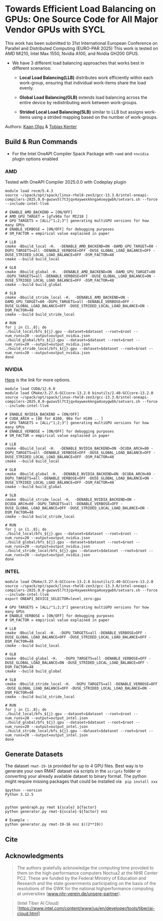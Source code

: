 # Towards Efficient Load Balancing on GPUs: One Source Code for All Major Vendor GPUs with SYCL
This work has been submitted to 31st International European Conference on Parallel and Distributed Computing (EURO-PAR 2025)
This work is tested on AMD MI210, Intel Max 1550, Nvidia A100, and Nvidia GH200 GPUS.

- We have 3 different load balancing approaches that works best in different scenarios:

  - __Local Load Balancing(LLB)__ 
distributes work efficiently within each work-group, ensuring that individual work-items share the load evenly.

  - __Global Load Balancing(GLB)__
extends load balancing across the entire device by redistributing work between work-groups.

  - __Strided Local Load Balancing(SLB)__ similar to LLB but assigns work-items using a strided mapping based on the number of work-groups.


Authors: [Kaan Olgu](https://research-information.bris.ac.uk/en/persons/kaan-olgu-2) & [Tobias Kenter](https://www.uni-paderborn.de/en/person/3145)

## Build & Run Commands
- For the Intel OneAPI Compiler Spack Package with `+amd` and `+nvidia` plugin options enabled
### AMD
Tested with OneAPI Compiler 2025.0.0 with Codeplay plugin 
```
module load rocm/5.4.3
source ~/spack/opt/spack/linux-rhel8-zen3/gcc-13.3.0/intel-oneapi-compilers-2025.0.0-gwzwv5l7t3jqv4aywexkknga4seygwbh/setvars.sh --force --include-intel-llvm

# ENABLE_AMD_BACKEND = [ON/OFF] 
# AMD_GPU_TARGET = [gfx90a for MI210 ]
# GPU TARGETS = [ALL/"1;2;3"] generating multiGPU versions for how many GPUs
# ENABLE_VERBOSE = [ON/OFF] for debugging purposes
# SM_FACTOR = empirical value explained in paper

# LLB
cmake -Bbuild_local -H.  -DENABLE_AMD_BACKEND=ON -DAMD_GPU_TARGET=80 -DGPU_TARGETS=all -DENABLE_VERBOSE=OFF -DUSE_GLOBAL_LOAD_BALANCE=OFF -DUSE_STRIDED_LOCAL_LOAD_BALANCE=OFF -DSM_FACTOR=48
cmake --build build_local

# GLB
cmake -Bbuild_global -H.  -DENABLE_AMD_BACKEND=ON -DAMD_GPU_TARGET=80 -DGPU_TARGETS=all -DENABLE_VERBOSE=OFF -DUSE_GLOBAL_LOAD_BALANCE=ON -DUSE_STRIDED_LOCAL_LOAD_BALANCE=OFF -DSM_FACTOR=48
cmake --build build_global

# SLB
cmake -Bbuild_stride_local -H.  -DENABLE_AMD_BACKEND=ON -DAMD_GPU_TARGET=80 -DGPU_TARGETS=all -DENABLE_VERBOSE=OFF -DUSE_GLOBAL_LOAD_BALANCE=OFF -DUSE_STRIDED_LOCAL_LOAD_BALANCE=ON -DSM_FACTOR=48
cmake --build build_stride_local

# RUN
for j in {1..8}; do
./build_local/bfs_${j}.gpu --dataset=$dataset --root=$root --num_runs=20 --output=output_nvidia.json
./build_global/bfs_${j}.gpu --dataset=$dataset --root=$root --num_runs=20 --output=output_nvidia.json
./build_stride_local/bfs_${j}.gpu --dataset=$dataset --root=$root --num_runs=20 --output=output_nvidia.json
done
```
### NVIDIA
[Here](https://developer.codeplay.com/products/oneapi/nvidia/2025.0.0/guides/get-started-guide-nvidia) is the link for more options.
```
module load CUDA/12.6.0
module load CMake/3.27.6-GCCcore-13.2.0 binutils/2.40-GCCcore-13.2.0
source ~/spack/opt/spack/linux-rhel8-zen3/gcc-13.3.0/intel-oneapi-compilers-2025.0.0-gwzwv5l7t3jqv4aywexkknga4seygwbh/setvars.sh --force --include-intel-llvm

# ENABLE_NVIDIA_BACKEND = [ON/OFF] 
# CUDA_ARCH = [80 for A100, 90a for H100 .. ]
# GPU TARGETS = [ALL/"1;2;3"] generating multiGPU versions for how many GPUs
# ENABLE_VERBOSE = [ON/OFF] for debugging purposes
# SM_FACTOR = empirical value explained in paper

# LLB
cmake -Bbuild_local -H.  -DENABLE_NVIDIA_BACKEND=ON -DCUDA_ARCH=80 -DGPU_TARGETS=all -DENABLE_VERBOSE=OFF -DUSE_GLOBAL_LOAD_BALANCE=OFF -DUSE_STRIDED_LOCAL_LOAD_BALANCE=OFF -DSM_FACTOR=48
cmake --build build_local

# GLB
cmake -Bbuild_global -H.  -DENABLE_NVIDIA_BACKEND=ON -DCUDA_ARCH=80 -DGPU_TARGETS=all -DENABLE_VERBOSE=OFF -DUSE_GLOBAL_LOAD_BALANCE=ON -DUSE_STRIDED_LOCAL_LOAD_BALANCE=OFF -DSM_FACTOR=48
cmake --build build_global

# SLB
cmake -Bbuild_stride_local -H.  -DENABLE_NVIDIA_BACKEND=ON -DCUDA_ARCH=80 -DGPU_TARGETS=all -DENABLE_VERBOSE=OFF -DUSE_GLOBAL_LOAD_BALANCE=OFF -DUSE_STRIDED_LOCAL_LOAD_BALANCE=ON -DSM_FACTOR=48
cmake --build build_stride_local

# RUN
for j in {1..8}; do
./build_local/bfs_${j}.gpu --dataset=$dataset --root=$root --num_runs=20 --output=output_nvidia.json
./build_global/bfs_${j}.gpu --dataset=$dataset --root=$root --num_runs=20 --output=output_nvidia.json
./build_stride_local/bfs_${j}.gpu --dataset=$dataset --root=$root --num_runs=20 --output=output_nvidia.json
done
```

### INTEL
```
module load CMake/3.27.6-GCCcore-13.2.0 binutils/2.40-GCCcore-13.2.0
source ~/spack/opt/spack/linux-rhel8-zen3/gcc-13.3.0/intel-oneapi-compilers-2025.0.0-gwzwv5l7t3jqv4aywexkknga4seygwbh/setvars.sh --force --include-intel-llvm
export ONEAPI_DEVICE_SELECTOR=level_zero:gpu

# GPU TARGETS = [ALL/"1;2;3"] generating multiGPU versions for how many GPUs
# ENABLE_VERBOSE = [ON/OFF] for debugging purposes
# SM_FACTOR = empirical value explained in paper

# LLB
cmake -Bbuild_local -H.  -DGPU_TARGETS=all -DENABLE_VERBOSE=OFF -DUSE_GLOBAL_LOAD_BALANCE=OFF -DUSE_STRIDED_LOCAL_LOAD_BALANCE=OFF -DSM_FACTOR=48
cmake --build build_local

# GLB
cmake -Bbuild_global -H.   -DGPU_TARGETS=all -DENABLE_VERBOSE=OFF -DUSE_GLOBAL_LOAD_BALANCE=ON -DUSE_STRIDED_LOCAL_LOAD_BALANCE=OFF -DSM_FACTOR=48
cmake --build build_global

# SLB
cmake -Bbuild_stride_local -H.  -DGPU_TARGETS=all -DENABLE_VERBOSE=OFF -DUSE_GLOBAL_LOAD_BALANCE=OFF -DUSE_STRIDED_LOCAL_LOAD_BALANCE=ON -DSM_FACTOR=48
cmake --build build_stride_local

# RUN
for j in {1..8}; do
./build_local/bfs_${j}.gpu --dataset=$dataset --root=$root --num_runs=20 --output=output_intel.json
./build_global/bfs_${j}.gpu --dataset=$dataset --root=$root --num_runs=20 --output=output_intel.json
./build_stride_local/bfs_${j}.gpu --dataset=$dataset --root=$root --num_runs=20 --output=output_intel.json
done
```

## Generate Datasets
The dataset `rmat-19-16` provided for up to 4 GPU files. Best way is to generate your own RMAT dataset via scripts in the `scripts` folder or converting your already available dataset to binary format. The python might require missing packages that could be installed via ` pip install xxx` 
```
$python --version
Python 3.12.5


python genGraph.py rmat ${scale} ${factor}
python generator.py rmat-${scale}-${factor} nnz

# Example : 
python generator.py rmat-19-16 nnz $((2**19))
```
## Cite

## Acknowledgments
> The authors gratefully acknowledge the computing time provided to them on the high-performance computers Noctua2 at the NHR Center PC2. These are funded by the Federal Ministry of Education and Research and the state governments participating on the basis of the resolutions of the GWK for the national highperformance computing at universities (www.nhr-verein.de/unsere-partner).

> (Intel Tiber AI Cloud)[https://www.intel.com/content/www/us/en/developer/tools/tiber/ai-cloud.html]
